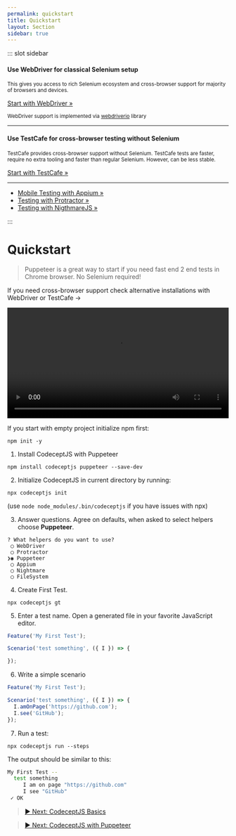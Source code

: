 ```yaml
---
permalink: quickstart
title: Quickstart
layout: Section
sidebar: true
---
```


::: slot sidebar

#### Use WebDriver for classical Selenium setup

<small>
This gives you access to rich Selenium ecosystem and cross-browser support for majority of browsers and devices.
</small>


<a href="/webdriver" class="button extended" >Start with WebDriver &raquo;</a>

<small> WebDriver support is implemented via [webdriverio](https://webdriver.io) library </small>

---

#### Use TestCafe for cross-browser testing without Selenium

<small>
TestCafe provides cross-browser support without Selenium. TestCafe tests are faster, require no extra tooling and faster than regular Selenium. However, can be less stable.
</small>

<a href="/testcafe" class="button green extended" >Start with TestCafe &raquo;</a>

---

* [Mobile Testing with Appium »](/mobile)
* [Testing with Protractor »](/angular)
* [Testing with NigthmareJS »](/nightmare)

:::

# Quickstart

> Puppeteer is a great way to start if you need fast end 2 end tests in Chrome browser. No Selenium required!

If you need cross-browser support check alternative installations with WebDriver or TestCafe &rarr;

<video onclick="this.paused ? this.play() : this.pause();" src="/img/install.mp4" style="width: 100%" controls></video>

If you start with empty project initialize npm first:

```
npm init -y
```

1) Install CodeceptJS with Puppeteer

```
npm install codeceptjs puppeteer --save-dev
```


2) Initialize CodeceptJS in current directory by running:

```
npx codeceptjs init
```

(use `node node_modules/.bin/codeceptjs` if you have issues with npx)

3) Answer questions. Agree on defaults, when asked to select helpers choose **Puppeteer**.

```
? What helpers do you want to use?
 ◯ WebDriver
 ◯ Protractor
❯◉ Puppeteer
 ◯ Appium
 ◯ Nightmare
 ◯ FileSystem
 ```

4) Create First Test.

```
npx codeceptjs gt
```

5) Enter a test name. Open a generated file in your favorite JavaScript editor.

```js
Feature('My First Test');

Scenario('test something', ({ I }) => {

});
```

6) Write a simple scenario

```js
Feature('My First Test');

Scenario('test something', ({ I }) => {
  I.amOnPage('https://github.com');
  I.see('GitHub');
});
```

7) Run a test:

```
npx codeceptjs run --steps
```

The output should be similar to this:

```bash
My First Test --
  test something
     I am on page "https://github.com"
     I see "GitHub"
 ✓ OK
 ```

> [▶ Next: CodeceptJS Basics](/basics/)

> [▶ Next: CodeceptJS with Puppeteer](/puppeteer/)

